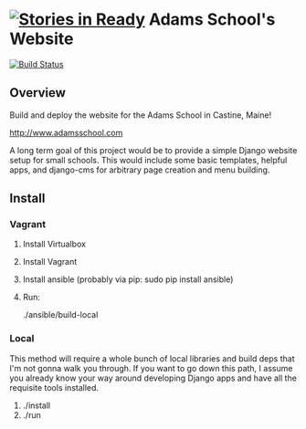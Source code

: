 [![Stories in Ready](https://badge.waffle.io/powellc/adamsschool_com.png?label=ready&title=Ready)](https://waffle.io/powellc/adamsschool_com)
Adams School's Website
========================

[![Build
Status](https://travis-ci.org/powellc/adamsschool_com.svg?branch=develop)](https://travis-ci.org/powellc/adamsschool_com)

Overview
--------

Build and deploy the website for the Adams School in Castine, Maine!

http://www.adamsschool.com

A long term goal of this project would be to provide a simple Django
website setup for small schools. This would include some basic
templates, helpful apps, and django-cms for arbitrary page creation
and menu building.

Install
--------

### Vagrant

1. Install Virtualbox
2. Install Vagrant
3. Install ansible (probably via pip: sudo pip install ansible)
4. Run:

    ./ansible/build-local


### Local

This method will require a whole bunch of local libraries and build deps
that I'm not gonna walk you through. If you want to go down this path, I
assume you already know your way around developing Django apps and have
all the requisite tools installed.

1. ./install
2. ./run


